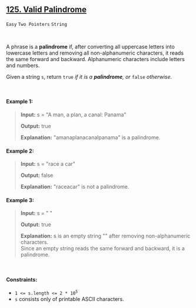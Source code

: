 ## [125. Valid Palindrome](https://leetcode.com/problems/valid-palindrome)

<code>Easy</code> <code>Two Pointers</code> <code>String</code>

<br>

A phrase is a __palindrome__ if, after converting all uppercase letters into lowercase letters and removing all non-alphanumeric characters, it reads the same forward and backward. Alphanumeric characters include letters and numbers.

Given a string <code>s</code>, return <code>true</code> *if it is a __palindrome__, or* <code>false</code> *otherwise*.

<br>

#### Example 1:

> __Input:__ s = "A man, a plan, a canal: Panama"
> 
> __Output:__ true
> 
> __Explanation:__ "amanaplanacanalpanama" is a palindrome.  

#### Example 2:

> __Input:__ s = "race a car"
> 
> __Output:__ false
> 
> __Explanation:__ "raceacar" is not a palindrome.  

#### Example 3:

> __Input:__ s = " "
>  
> __Output:__ true
> 
> __Explanation:__ s is an empty string "" after removing non-alphanumeric characters.  
> Since an empty string reads the same forward and backward, it is a palindrome.  
 
<br>

#### Constraints:

- <code>1 <= s.length <= 2 * 10<sup>5</sup></code>
- <code>s</code> consists only of printable ASCII characters.

